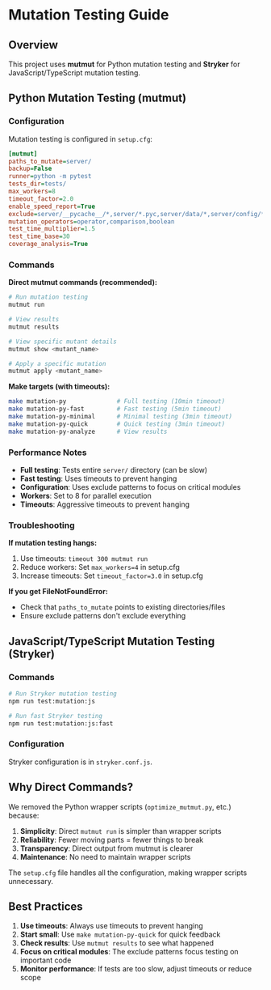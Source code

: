 # Mutation Testing Guide

## Overview

This project uses **mutmut** for Python mutation testing and **Stryker** for JavaScript/TypeScript
mutation testing.

## Python Mutation Testing (mutmut)

### Configuration

Mutation testing is configured in `setup.cfg`:

```ini
[mutmut]
paths_to_mutate=server/
backup=False
runner=python -m pytest
tests_dir=tests/
max_workers=8
timeout_factor=2.0
enable_speed_report=True
exclude=server/__pycache__/*,server/*.pyc,server/data/*,server/config/*.json,mutants/*
mutation_operators=operator,comparison,boolean
test_time_multiplier=1.5
test_time_base=30
coverage_analysis=True
```

### Commands

**Direct mutmut commands (recommended):**

```bash
# Run mutation testing
mutmut run

# View results
mutmut results

# View specific mutant details
mutmut show <mutant_name>

# Apply a specific mutation
mutmut apply <mutant_name>
```

**Make targets (with timeouts):**

```bash
make mutation-py              # Full testing (10min timeout)
make mutation-py-fast         # Fast testing (5min timeout)
make mutation-py-minimal      # Minimal testing (3min timeout)
make mutation-py-quick        # Quick testing (3min timeout)
make mutation-py-analyze      # View results
```

### Performance Notes

- **Full testing**: Tests entire `server/` directory (can be slow)
- **Fast testing**: Uses timeouts to prevent hanging
- **Configuration**: Uses exclude patterns to focus on critical modules
- **Workers**: Set to 8 for parallel execution
- **Timeouts**: Aggressive timeouts to prevent hanging

### Troubleshooting

**If mutation testing hangs:**

1. Use timeouts: `timeout 300 mutmut run`
2. Reduce workers: Set `max_workers=4` in setup.cfg
3. Increase timeouts: Set `timeout_factor=3.0` in setup.cfg

**If you get FileNotFoundError:**

- Check that `paths_to_mutate` points to existing directories/files
- Ensure exclude patterns don't exclude everything

## JavaScript/TypeScript Mutation Testing (Stryker)

### Commands

```bash
# Run Stryker mutation testing
npm run test:mutation:js

# Run fast Stryker testing
npm run test:mutation:js:fast
```

### Configuration

Stryker configuration is in `stryker.conf.js`.

## Why Direct Commands?

We removed the Python wrapper scripts (`optimize_mutmut.py`, etc.) because:

1. **Simplicity**: Direct `mutmut run` is simpler than wrapper scripts
2. **Reliability**: Fewer moving parts = fewer things to break
3. **Transparency**: Direct output from mutmut is clearer
4. **Maintenance**: No need to maintain wrapper scripts

The `setup.cfg` file handles all the configuration, making wrapper scripts unnecessary.

## Best Practices

1. **Use timeouts**: Always use timeouts to prevent hanging
2. **Start small**: Use `make mutation-py-quick` for quick feedback
3. **Check results**: Use `mutmut results` to see what happened
4. **Focus on critical modules**: The exclude patterns focus testing on important code
5. **Monitor performance**: If tests are too slow, adjust timeouts or reduce scope
